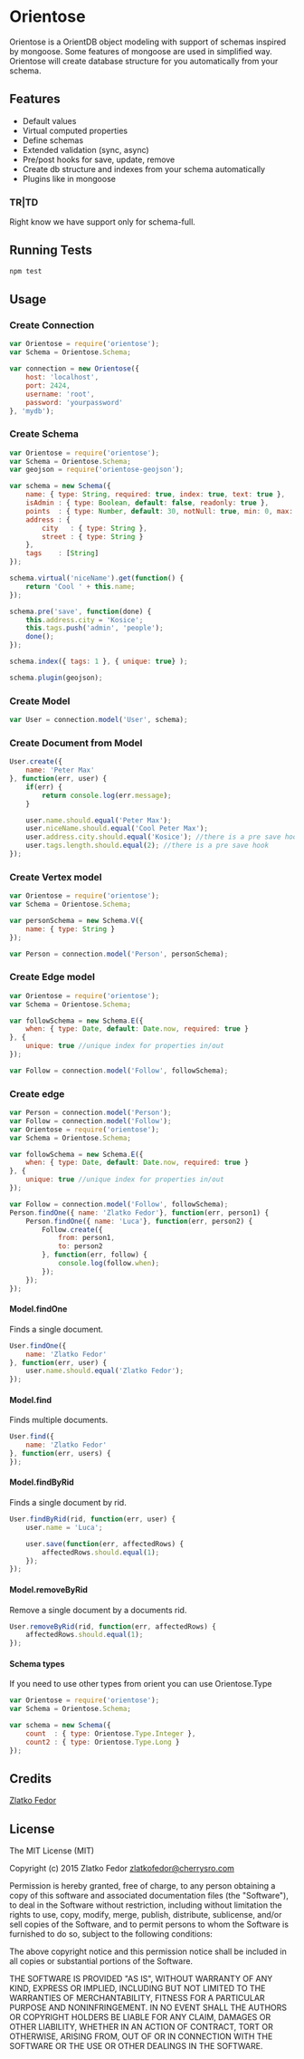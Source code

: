 # Orientose

Orientose is a OrientDB object modeling with support of schemas inspired by mongoose. Some features of mongoose are used in simplified way. Orientose will create database structure for you automatically from your schema. 


## Features
 * Default values
 * Virtual computed properties
 * Define schemas
 * Extended validation (sync, async)
 * Pre/post hooks for save, update, remove
 * Create db structure and indexes from your schema automatically
 * Plugins like in mongoose

### TR|TD
Right know we have support only for schema-full. 

## Running Tests

```sh
npm test
```

## Usage

### Create Connection

```js
var Orientose = require('orientose');
var Schema = Orientose.Schema;

var connection = new Orientose({
	host: 'localhost',
	port: 2424,
	username: 'root',
	password: 'yourpassword'
}, 'mydb'); 
```


### Create Schema

```js
var Orientose = require('orientose');
var Schema = Orientose.Schema;
var geojson = require('orientose-geojson');

var schema = new Schema({
	name: { type: String, required: true, index: true, text: true },
	isAdmin : { type: Boolean, default: false, readonly: true },
	points  : { type: Number, default: 30, notNull: true, min: 0, max: 99999 },
	address : {
		city   : { type: String },
		street : { type: String } 
	},
	tags    : [String]
});

schema.virtual('niceName').get(function() {
	return 'Cool ' + this.name;
});

schema.pre('save', function(done) {
	this.address.city = 'Kosice';
	this.tags.push('admin', 'people');
	done();
});

schema.index({ tags: 1 }, { unique: true} );

schema.plugin(geojson);
```

### Create Model

```js
var User = connection.model('User', schema);
```

### Create Document from Model

```js
User.create({
	name: 'Peter Max'
}, function(err, user) {
	if(err) {
		return console.log(err.message);
	}

	user.name.should.equal('Peter Max');
	user.niceName.should.equal('Cool Peter Max');
	user.address.city.should.equal('Kosice'); //there is a pre save hook
	user.tags.length.should.equal(2); //there is a pre save hook
});
```

### Create Vertex model

```js
var Orientose = require('orientose');
var Schema = Orientose.Schema;

var personSchema = new Schema.V({
	name: { type: String }
});

var Person = connection.model('Person', personSchema);
```

### Create Edge model

```js
var Orientose = require('orientose');
var Schema = Orientose.Schema;

var followSchema = new Schema.E({
	when: { type: Date, default: Date.now, required: true }
}, {
	unique: true //unique index for properties in/out
});

var Follow = connection.model('Follow', followSchema);
```

### Create edge
	
```js
var Person = connection.model('Person');
var Follow = connection.model('Follow');
var Orientose = require('orientose');
var Schema = Orientose.Schema;

var followSchema = new Schema.E({
	when: { type: Date, default: Date.now, required: true }
}, {
	unique: true //unique index for properties in/out
});

var Follow = connection.model('Follow', followSchema);
Person.findOne({ name: 'Zlatko Fedor'}, function(err, person1) {
	Person.findOne({ name: 'Luca'}, function(err, person2) {
		Follow.create({
			from: person1,
			to: person2
		}, function(err, follow) {
			console.log(follow.when);
		});
	});
});
```

#### Model.findOne
Finds a single document.

```js
User.findOne({
	name: 'Zlatko Fedor'
}, function(err, user) {
	user.name.should.equal('Zlatko Fedor');
});	
```

#### Model.find
Finds multiple documents.

```js
User.find({
	name: 'Zlatko Fedor'
}, function(err, users) {
});	
```

#### Model.findByRid
Finds a single document by rid.

```js
User.findByRid(rid, function(err, user) {
	user.name = 'Luca';

	user.save(function(err, affectedRows) {
		affectedRows.should.equal(1);
	});
});
```

#### Model.removeByRid
Remove a single document by a documents rid.

```js
User.removeByRid(rid, function(err, affectedRows) {
	affectedRows.should.equal(1);
});	
```

#### Schema types
If you need to use other types from orient you can use Orientose.Type

```js
var Orientose = require('orientose');
var Schema = Orientose.Schema;

var schema = new Schema({
	count  : { type: Orientose.Type.Integer },
	count2 : { type: Orientose.Type.Long }
});	
```

		
## Credits

[Zlatko Fedor](http://github.com/seeden)

## License

The MIT License (MIT)

Copyright (c) 2015 Zlatko Fedor zlatkofedor@cherrysro.com

Permission is hereby granted, free of charge, to any person obtaining a copy
of this software and associated documentation files (the "Software"), to deal
in the Software without restriction, including without limitation the rights
to use, copy, modify, merge, publish, distribute, sublicense, and/or sell
copies of the Software, and to permit persons to whom the Software is
furnished to do so, subject to the following conditions:

The above copyright notice and this permission notice shall be included in
all copies or substantial portions of the Software.

THE SOFTWARE IS PROVIDED "AS IS", WITHOUT WARRANTY OF ANY KIND, EXPRESS OR
IMPLIED, INCLUDING BUT NOT LIMITED TO THE WARRANTIES OF MERCHANTABILITY,
FITNESS FOR A PARTICULAR PURPOSE AND NONINFRINGEMENT. IN NO EVENT SHALL THE
AUTHORS OR COPYRIGHT HOLDERS BE LIABLE FOR ANY CLAIM, DAMAGES OR OTHER
LIABILITY, WHETHER IN AN ACTION OF CONTRACT, TORT OR OTHERWISE, ARISING FROM,
OUT OF OR IN CONNECTION WITH THE SOFTWARE OR THE USE OR OTHER DEALINGS IN
THE SOFTWARE.